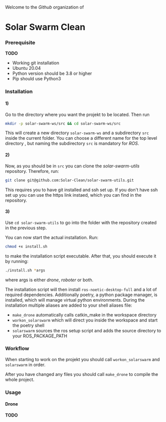 Welcome to the _Github_ organization of

# Solar Swarm Clean

### Prerequisite

__TODO__

- Working git installation
- Ubuntu 20.04
- Python version should be 3.8 or higher
- Pip should use Python3

### Installation

#### 1)

Go to the directory where you want the projekt to be located. Then run

```bash
mkdir -p solar-swarm-ws/src && cd solar-swarm-ws/src
```

This will create a new directory `solar-swarm-ws` and a subdirectory `src` inside the current folder. You can choose a different name for the top level directory ,
but naming the subdirectory `src` is mandatory for _ROS_.

#### 2)

Now, as you should be in `src` you can clone the _solar-swarm-utils_ repository. Therefore, run:

```bash
git clone git@github.com:Solar-Clean/solar-swarm-utils.git
```

This requires you to have git installed and ssh set up. If you don't have ssh set up you can use the https link instaed, which you can find in the repository.

#### 3)

Use `cd solar-swarm-utils` to go into the folder with the repository created in the previous step.

You can now start the actual installation. Run:

```bash
chmod +x install.sh
```

to make the installation script executable. After that, you should execute it by running:

```bash
./install.sh *args
```

where args is either _drone_, _roboter_ or both. 

The installation script will then install `ros-noetic-desktop-full` and a lot of required dependencies. Additionally poetry, a python package manager, is installed, which will manage virtual python environments. 
During the installation multiple aliases are added to your shell aliases file:
- `make_drone` automatically calls catkin_make in the workspace directory
- `workon_solarswarm` which will direct you inside the workspace and start the poetry shell
- `solarswarm` sources the ros setup script and adds the source directory to your ROS_PACKAGE_PATH

### Workflow

When starting to work on the projekt you should call `workon_solarswarm` and `solarswarm` in order.

After you have changed any files you should call `make_drone` to compile the whole project.

### Usage

#### Drone


__TODO__
